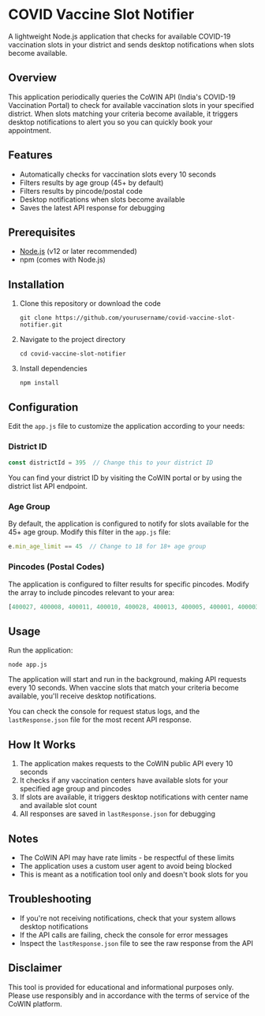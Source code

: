 # COVID Vaccine Slot Notifier

A lightweight Node.js application that checks for available COVID-19 vaccination slots in your district and sends desktop notifications when slots become available.

## Overview

This application periodically queries the CoWIN API (India's COVID-19 Vaccination Portal) to check for available vaccination slots in your specified district. When slots matching your criteria become available, it triggers desktop notifications to alert you so you can quickly book your appointment.

## Features

- Automatically checks for vaccination slots every 10 seconds
- Filters results by age group (45+ by default)
- Filters results by pincode/postal code
- Desktop notifications when slots become available
- Saves the latest API response for debugging

## Prerequisites

- [Node.js](https://nodejs.org/) (v12 or later recommended)
- npm (comes with Node.js)

## Installation

1. Clone this repository or download the code
   ```
   git clone https://github.com/yourusername/covid-vaccine-slot-notifier.git
   ```

2. Navigate to the project directory
   ```
   cd covid-vaccine-slot-notifier
   ```

3. Install dependencies
   ```
   npm install
   ```

## Configuration

Edit the `app.js` file to customize the application according to your needs:

### District ID

```javascript
const districtId = 395  // Change this to your district ID
```

You can find your district ID by visiting the CoWIN portal or by using the district list API endpoint.

### Age Group

By default, the application is configured to notify for slots available for the 45+ age group. Modify this filter in the `app.js` file:

```javascript
e.min_age_limit == 45  // Change to 18 for 18+ age group
```

### Pincodes (Postal Codes)

The application is configured to filter results for specific pincodes. Modify the array to include pincodes relevant to your area:

```javascript
[400027, 400008, 400011, 400010, 400028, 400013, 400005, 400001, 400003, 400016]
```

## Usage

Run the application:

```
node app.js
```

The application will start and run in the background, making API requests every 10 seconds. When vaccine slots that match your criteria become available, you'll receive desktop notifications.

You can check the console for request status logs, and the `lastResponse.json` file for the most recent API response.

## How It Works

1. The application makes requests to the CoWIN public API every 10 seconds
2. It checks if any vaccination centers have available slots for your specified age group and pincodes
3. If slots are available, it triggers desktop notifications with center name and available slot count
4. All responses are saved in `lastResponse.json` for debugging

## Notes

- The CoWIN API may have rate limits - be respectful of these limits
- The application uses a custom user agent to avoid being blocked
- This is meant as a notification tool only and doesn't book slots for you

## Troubleshooting

- If you're not receiving notifications, check that your system allows desktop notifications
- If the API calls are failing, check the console for error messages
- Inspect the `lastResponse.json` file to see the raw response from the API


## Disclaimer

This tool is provided for educational and informational purposes only. Please use responsibly and in accordance with the terms of service of the CoWIN platform.
